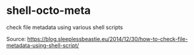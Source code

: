 shell-octo-meta
===============================================

check file metadata using various shell scripts

Source: https://blog.sleeplessbeastie.eu/2014/12/30/how-to-check-file-metadata-using-shell-script/
